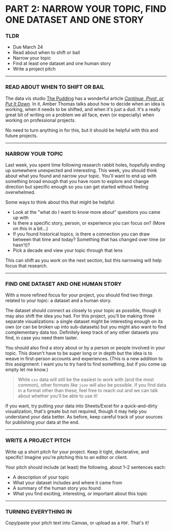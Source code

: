 # PART 2: NARROW YOUR TOPIC, FIND ONE DATASET AND ONE STORY  

### TLDR  
* Due March 24  
* Read about when to shift or bail
* Narrow your topic  
* Find at least one dataset and one human story  
* Write a project pitch  

***

### READ ABOUT WHEN TO SHIFT OR BAIL  
The data vis studio [The Pudding](https://pudding.cool) has a wonderful article [*Continue, Pivot, or Put It Down*](https://pudding.cool/process/pivot-continue-down). In it, Amber Thomas talks about how to decide when an idea is working, when it needs to be shifted, and when it's just a dud. It's a really great bit of writing on a problem we all face, even (or especially) when working on professional projects.

No need to turn anything in for this, but it should be helpful with this and future projects.

***

### NARROW YOUR TOPIC  
Last week, you spent time following research rabbit holes, hopefully ending up somewhere unexpected and interesting. This week, you should think about what you found and narrow your topic. You'll want to end up with something broad enough that you have room to explore and change direction but specific enough so you can get started without feeling overwhelmed.

Some ways to think about this that might be helpful:  
* Look at the "what do I want to know more about" questions you came up with  
* Is there a specific story, person, or experience you can focus on? (More on this in a bit...)  
* If you found historical topics, is there a connection you can draw between that time and today? Something that has changed over time (or hasn't)?  
* Pick a decade and view your topic through that lens  

This can shift as you work on the next section, but this narrowing will help focus that research.

***

### FIND ONE DATASET AND ONE HUMAN STORY  
With a more refined focus for your project, you should find two things related to your topic: a dataset and a human story.

The dataset should connect as closely to your topic as possible, though it may also shift the idea you had. For this project, you'll be making three separate visualizations: a single dataset might be interesting enough on its own (or can be broken up into sub-datasets) but you might also want to find complementary data too. Definitely keep track of any other datasets you find, in case you need them laster.

You should also find a story about or by a person or people involved in your topic. This doesn't have to be super long or in depth but the idea is to weave in first-person accounts and experiences. (This is a new addition to this assignment: I want you to try hard to find something, but if you come up empty let me know.)

> While `csv` data will still be the easiest to work with (and the most common), other formats like `json` will also be possible. If you find data in a format other than these, feel free to reach out and we can talk about whether you'll be able to use it!

If you want, try putting your data into Sheets/Excel for a quick-and-dirty visualization, that's greate but not required, though it may help you understand your data better. As before, keep careful track of your sources for publishing your data at the end.

***

### WRITE A PROJECT PITCH  
Write up a short pitch for your project. Keep it tight, declarative, and specific! Imagine you're pitching this to an editor or client.

Your pitch should include (at least) the following, about 1–2 sentences each:  
* A description of your topic  
* What your dataset includes and where it came from  
* A summary of the human story you found  
* What you find exciting, interesting, or important about this topic  

***

### TURNING EVERYTHING IN  
Copy/paste your pitch text into Canvas, or upload as a `PDF`. That's it!

